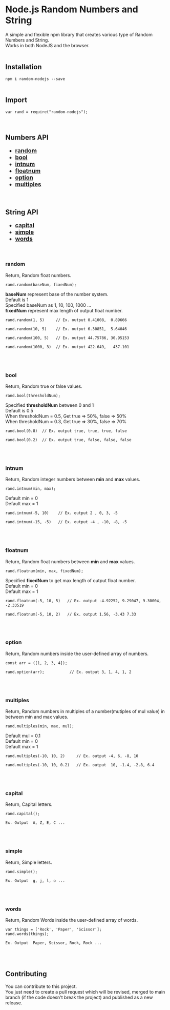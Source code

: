 # Node.js Random Numbers and String #

A simple and flexible npm library that creates various type of Random Numbers and String.<br />
Works in both NodeJS and the browser.
<br />
<br />

## Installation

`npm i random-nodejs --save`
<br />
<br />

## Import
```
var rand = require("random-nodejs");
```
<br />

## Numbers API

<font size="4px">

+ [**random**](#random)
+ [**bool**](#bool)
+ [**intnum**](#intnum)
+ [**floatnum**](#floatnum)
+ [**option**](#option)
+ [**multiples**](#multiples)

</font>
<br />

## String API

<font size="4px">

+ [**capital**](#capital)
+ [**simple**](#simple)
+ [**words**](#words)

</font>

<br />

### **random**
Return, Random float numbers.
```
rand.random(baseNum, fixedNum);
```
**baseNum** represent base of the number system.
<br /> Default is 1<br />
Specified baseNum as 1, 10, 100, 1000 ...<br />
**fixedNum** represent max length of output float number.
<br />


```
rand.random(1, 5)     // Ex. output 0.41008,  0.89666

rand.random(10, 5)    // Ex. output 6.30851,  5.64046

rand.random(100, 5)   // Ex. output 44.75786, 30.95153

rand.random(1000, 3)  // Ex. output 422.649,   437.101
```
<br />
<br />

### **bool**
Return, Random true or false values.
```
rand.bool(thresholdNum);
```
Specified **thresholdNum** between 0 and 1 <br /> 
Default is 0.5<br />
When thresholdNum = 0.5, Get true => 50%, false => 50%<br />
When thresholdNum = 0.3, Get true => 30%, false => 70%
<br />
```
rand.bool(0.8)  // Ex. output true, true, true, false

rand.bool(0.2)  // Ex. output true, false, false, false
```
<br />
<br />

### **intnum**
Return, Random integer numbers between **min** and **max** values.
```
rand.intnum(min, max);
```
Default min = 0<br />
Default max = 1
<br />
```
rand.intnum(-5, 10)    // Ex. output 2 , 0, 3, -5

rand.intnum(-15, -5)   // Ex. output -4 , -10, -8, -5
```
<br />
<br />

### **floatnum**
Return, Random float numbers between **min** and **max** values.
```
rand.floatnum(min, max, fixedNum);
```
Specified **fixedNum** to get max length of output float number. <br />
Default min = 0<br />
Default max = 1
 <br />
```
rand.floatnum(-5, 10, 5)   // Ex. output -4.92252, 9.29047, 9.30004, -2.33519

rand.floatnum(-5, 10, 2)   // Ex. output 1.56, -3.43 7.33
```
<br />
<br />

### **option**
Return, Random numbers inside the user-defined array of numbers.
```
const arr = ([1, 2, 3, 4]);

rand.option(arr);           // Ex. output 3, 1, 4, 1, 2
```
<br />
<br />

### **multiples**
Return, Random numbers in multiples of a number(mutiples of mul value) in between min and max values.
```
rand.multiples(min, max, mul);
```
Default mul = 0.1<br />
Default min = 0<br />
Default max = 1
```
rand.multiples(-10, 10, 2)     // Ex. output -4, 6, -8, 10

rand.multiples(-10, 10, 0.2)   // Ex. output  10, -1.4, -2.8, 6.4
```
<br />
<br />

### **capital**
Return, Capital letters.
```
rand.capital();

Ex. Output  A, Z, E, C ...
```

<br />
<br />

### **simple**
Return, Simple letters. 
```
rand.simple();

Ex. Output  g, j, l, o ...
```

<br />
<br />

### **words**
Return, Random Words inside the user-defined array of words.
```
var things = ['Rock', 'Paper', 'Scissor'];
rand.words(things);

Ex. Output  Paper, Scissor, Rock, Rock ...
```
<br />
<br />

## Contributing

You can contribute to this project.<br /> You just need to create a pull request which will be revised, merged to main branch (if the code doesn't break the project) and published as a new release.
<br />
